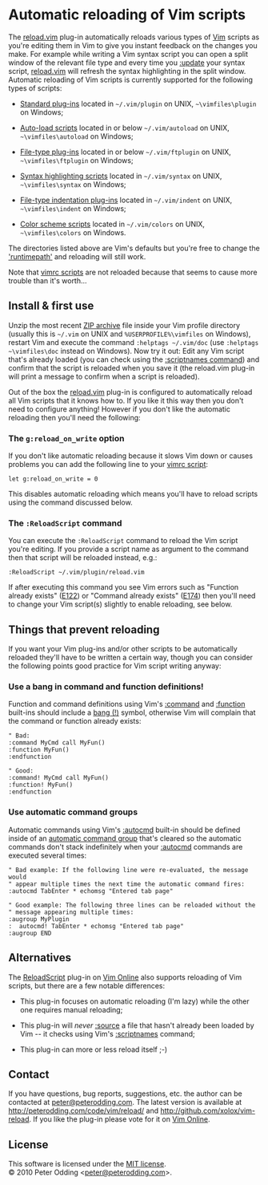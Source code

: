 # Automatic reloading of Vim scripts

The [reload.vim][reload] plug-in automatically reloads various types of [Vim][vim] scripts as you're editing them in Vim to give you instant feedback on the changes you make. For example while writing a Vim syntax script you can open a split window of the relevant file type and every time you [:update][update] your syntax script, [reload.vim][reload] will refresh the syntax highlighting in the split window. Automatic reloading of Vim scripts is currently supported for the following types of scripts:

 * [Standard plug-ins](http://vimdoc.sourceforge.net/htmldoc/usr_05.html#standard-plugin) located in `~/.vim/plugin` on UNIX, `~\vimfiles\plugin` on Windows;

 * [Auto-load scripts](http://vimdoc.sourceforge.net/htmldoc/eval.html#autoload) located in or below `~/.vim/autoload` on UNIX, `~\vimfiles\autoload` on Windows;

 * [File-type plug-ins](http://vimdoc.sourceforge.net/htmldoc/filetype.html#filetype-plugins) located in or below `~/.vim/ftplugin` on UNIX, `~\vimfiles\ftplugin` on Windows;

 * [Syntax highlighting scripts](http://vimdoc.sourceforge.net/htmldoc/syntax.html#syntax-highlighting) located in `~/.vim/syntax` on UNIX, `~\vimfiles\syntax` on Windows;

 * [File-type indentation plug-ins](http://vimdoc.sourceforge.net/htmldoc/usr_30.html#30.3) located in `~/.vim/indent` on UNIX, `~\vimfiles\indent` on Windows;

 * [Color scheme scripts](http://vimdoc.sourceforge.net/htmldoc/syntax.html#:colorscheme) located in `~/.vim/colors` on UNIX, `~\vimfiles\colors` on Windows.

The directories listed above are Vim's defaults but you're free to change the ['runtimepath'](http://vimdoc.sourceforge.net/htmldoc/options.html#%27runtimepath%27) and reloading will still work.

Note that [vimrc scripts][vimrc] are not reloaded because that seems to cause more trouble than it's worth...

## Install & first use

Unzip the most recent [ZIP archive](http://peterodding.com/code/vim/downloads/reload) file inside your Vim profile directory (usually this is `~/.vim` on UNIX and `%USERPROFILE%\vimfiles` on Windows), restart Vim and execute the command `:helptags ~/.vim/doc` (use `:helptags ~\vimfiles\doc` instead on Windows). Now try it out: Edit any Vim script that's already loaded (you can check using the [:scriptnames command][scriptnames]) and confirm that the script is reloaded when you save it (the reload.vim plug-in will print a message to confirm when a script is reloaded).

Out of the box the [reload.vim][reload] plug-in is configured to automatically reload all Vim scripts that it knows how to. If you like it this way then you don't need to configure anything! However if you don't like the automatic reloading then you'll need the following:

### The `g:reload_on_write` option

If you don't like automatic reloading because it slows Vim down or causes problems you can add the following line to your [vimrc script][vimrc]:

    let g:reload_on_write = 0

This disables automatic reloading which means you'll have to reload scripts using the command discussed below.

### The `:ReloadScript` command

You can execute the `:ReloadScript` command to reload the Vim script you're editing. If you provide a script name as argument to the command then that script will be reloaded instead, e.g.:

    :ReloadScript ~/.vim/plugin/reload.vim

If after executing this command you see Vim errors such as "Function already exists" ([E122](http://vimdoc.sourceforge.net/htmldoc/eval.html#E122)) or "Command already exists" ([E174](http://vimdoc.sourceforge.net/htmldoc/map.html#E174)) then you'll need to change your Vim script(s) slightly to enable reloading, see below.

## Things that prevent reloading

If you want your Vim plug-ins and/or other scripts to be automatically reloaded they'll have to be written a certain way, though you can consider the following points good practice for Vim script writing anyway:

### Use a bang in command and function definitions!

Function and command definitions using Vim's [:command](http://vimdoc.sourceforge.net/htmldoc/map.html#:command) and [:function](http://vimdoc.sourceforge.net/htmldoc/eval.html#:function) built-ins should include a [bang (!)](http://vimdoc.sourceforge.net/htmldoc/map.html#:command-bang) symbol, otherwise Vim will complain that the command or function already exists:

    " Bad:
    :command MyCmd call MyFun()
    :function MyFun()
    :endfunction
    
    " Good:
    :command! MyCmd call MyFun()
    :function! MyFun()
    :endfunction

### Use automatic command groups

Automatic commands using Vim's [:autocmd][autocmd] built-in should be defined inside of an [automatic command group](http://vimdoc.sourceforge.net/htmldoc/autocmd.html#:augroup) that's cleared so the automatic commands don't stack indefinitely when your [:autocmd][autocmd] commands are executed several times:

    " Bad example: If the following line were re-evaluated, the message would
    " appear multiple times the next time the automatic command fires:
    :autocmd TabEnter * echomsg "Entered tab page"
    
    " Good example: The following three lines can be reloaded without the
    " message appearing multiple times:
    :augroup MyPlugin
    :  autocmd! TabEnter * echomsg "Entered tab page"
    :augroup END

## Alternatives

The [ReloadScript](http://www.vim.org/scripts/script.php?script_id=1904) plug-in on [Vim Online][vim] also supports reloading of Vim scripts, but there are a few notable differences:

 * This plug-in focuses on automatic reloading (I'm lazy) while the other one requires manual reloading;

 * This plug-in will *never* [:source](http://vimdoc.sourceforge.net/htmldoc/repeat.html#:source) a file that hasn't already been loaded by Vim -- it checks using Vim's [:scriptnames][scriptnames] command;

 * This plug-in can more or less reload itself ;-)

## Contact

If you have questions, bug reports, suggestions, etc. the author can be contacted at <peter@peterodding.com>. The latest version is available at <http://peterodding.com/code/vim/reload/> and <http://github.com/xolox/vim-reload>. If you like the plug-in please vote for it on [Vim Online](http://www.vim.org/scripts/script.php?script_id=3148).

## License

This software is licensed under the [MIT license](http://en.wikipedia.org/wiki/MIT_License).  
© 2010 Peter Odding &lt;<peter@peterodding.com>&gt;.


[autocmd]: http://vimdoc.sourceforge.net/htmldoc/autocmd.html#:autocmd
[reload]: http://github.com/xolox/vim-reload/blob/master/reload.vim
[scriptnames]: http://vimdoc.sourceforge.net/htmldoc/repeat.html#:scriptnames
[update]: http://vimdoc.sourceforge.net/htmldoc/editing.html#:update
[vim]: http://www.vim.org/
[vimrc]: http://vimdoc.sourceforge.net/htmldoc/starting.html#vimrc
